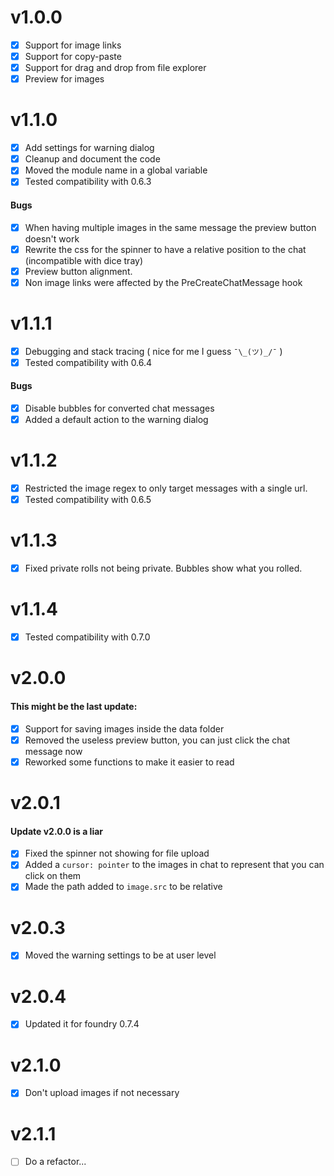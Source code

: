 # v1.0.0
- [x] Support for image links
- [x] Support for copy-paste
- [x] Support for drag and drop from file explorer
- [x] Preview for images

# v1.1.0
- [x] Add settings for warning dialog
- [x] Cleanup and document the code
- [x] Moved the module name in a global variable
- [x] Tested compatibility with 0.6.3

#### Bugs 
- [x] When having multiple images in the same message the preview button doesn't work
- [x] Rewrite the css for the spinner to have a relative position to the chat (incompatible with dice tray)
- [x] Preview button alignment.
- [x] Non image links were affected by the PreCreateChatMessage hook

# v1.1.1
- [x] Debugging and stack tracing ( nice for me I guess `¯\_(ツ)_/¯` )
- [x] Tested compatibility with 0.6.4

#### Bugs
- [X] Disable bubbles for converted chat messages
- [x] Added a default action to the warning dialog

# v1.1.2
- [x] Restricted the image regex to only target messages with a single url.
- [x] Tested compatibility with 0.6.5

# v1.1.3
- [x] Fixed private rolls not being private. Bubbles show what you rolled.

# v1.1.4
- [x] Tested compatibility with 0.7.0

# v2.0.0
#### This might be the last update:

- [x] Support for saving images inside the data folder
- [x] Removed the useless preview button, you can just click the chat message now
- [x] Reworked some functions to make it easier to read

# v2.0.1
#### Update v2.0.0 is a liar

- [x] Fixed the spinner not showing for file upload
- [x] Added a `cursor: pointer` to the images in chat to represent that you can click on them
- [x] Made the path added to `image.src` to be relative

# v2.0.3
- [x] Moved the warning settings to be at user level

# v2.0.4
- [x] Updated it for foundry 0.7.4

# v2.1.0
- [x] Don't upload images if not necessary

# v2.1.1
- [ ] Do a refactor...